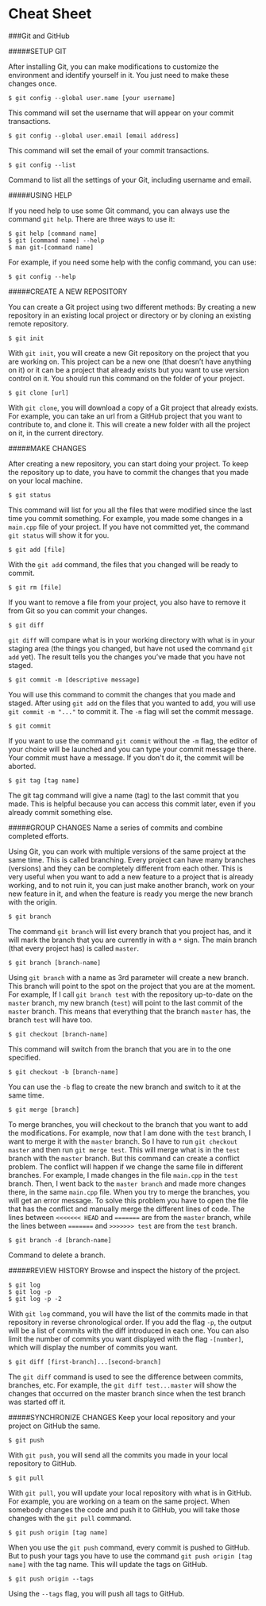 Cheat Sheet
===========
###Git and GitHub

#####SETUP GIT

After installing Git, you can make modifications to customize the environment and identify yourself in it. You just need to make these changes once.

```
$ git config --global user.name [your username]
```
This command will set the username that will appear on your commit transactions.


```
$ git config --global user.email [email address]
```
This command will set the email of your commit transactions.


```
$ git config --list
```
Command to list all the settings of your Git, including username and email.


#####USING HELP

If you need help to use some Git command, you can always use the command `git help`. There are three ways to use it:
```
$ git help [command name]
$ git [command name] --help
$ man git-[command name]
```
For example, if you need some help with the config command, you can use:
```
$ git config --help
```


#####CREATE A NEW REPOSITORY

You can create a Git project using two different methods: By creating a new repository in an existing local project or directory or by cloning an existing remote repository.

```
$ git init
```
With `git init`, you will create a new Git repository on the project that you are working on. This project can be a new one (that doesn’t have anything on it) or it can be a project that already exists but you want to use version control on it. You should run this command on the folder of your project.


```
$ git clone [url]
```
With `git clone`, you will download a copy of a Git project that already exists. For example, you can take an url from a GitHub project that you want to contribute to, and clone it. This will create a new folder with all the project on it, in the current directory.


#####MAKE CHANGES

After creating a new repository, you can start doing your project. To keep the repository up to date, you have to commit the changes that you made on your local machine.

```
$ git status
```
This command will list for you all the files that were modified since the last time you commit something. For example, you made some changes in a `main.cpp` file of your project. If you have not committed yet, the command `git status` will show it for you.


```
$ git add [file]
````
With the `git add` command, the files that you changed will be ready to commit.

```
$ git rm [file]
```
If you want to remove a file from your project, you also have to remove it from Git so you can commit your changes.


```
$ git diff
```
`git diff` will compare what is in your working directory with what is in your staging area (the things you changed, but have not used the command `git add` yet). The result tells you the changes you’ve made that you have not staged.


```
$ git commit -m [descriptive message]
```
You will use this command to commit the changes that you made and staged. After using `git add` on the files that you wanted to add, you will use `git commit -m "..."` to commit it. The `-m` flag will set the commit message.


```
$ git commit
```
If you want to use the command `git commit` without the `-m` flag, the editor of your choice will be launched and you can type your commit message there. Your commit must have a message. If you don't do it, the commit will be aborted.


```
$ git tag [tag name]
```
The git tag command will give a name (tag) to the last commit that you made. This is helpful because you can access this commit later, even if you already commit something else.


#####GROUP CHANGES
Name a series of commits and combine completed efforts. 

Using Git, you can work with multiple versions of the same project at the same time. This is called branching. Every project can have many branches (versions) and they can be completely different from each other. This is very useful when you want to add a new feature to a project that is already working, and to not ruin it, you can just make another branch, work on your new feature in it, and when the feature is ready you merge the new branch with the origin.

```
$ git branch
```
The command `git branch` will list every branch that you project has, and it will mark the branch that you are currently in with a `*` sign. The main branch (that every project has) is called `master`. 

```
$ git branch [branch-name]
```
Using `git branch` with a name as 3rd parameter will create a new branch. This branch will point to the spot on the project that you are at the moment. For example, If I call `git branch test` with the repository up-to-date on the `master` branch, my new branch (`test`) will point to the last commit of the `master` branch. This means that everything that the branch `master` has, the branch `test` will have too.

```
$ git checkout [branch-name]
```
This command will switch from the branch that you are in to the one specified.

```
$ git checkout -b [branch-name]
```
You can use the `-b` flag to create the new branch and switch to it at the same time.

```
$ git merge [branch]
```
To merge branches, you will checkout to the branch that you want to add the modifications. For example, now that I am done with the `test` branch, I want to merge it with the `master` branch. So I have to run `git checkout master` and then run `git merge test`. This will merge what is in the `test` branch with the `master` branch.
But this command can create a conflict problem. The conflict will happen if we change the same file in different branches. For example, I made changes in the file `main.cpp` in the `test` branch. Then, I went back to the `master branch` and made more changes there, in the same `main.cpp` file. When you try to merge the branches, you will get an error message. To solve this problem you have to open the file that has the conflict and manually merge the different lines of code. The lines between `<<<<<<< HEAD` and `=======` are from the `master` branch, while the lines between `=======` and `>>>>>>> test` are from the `test` branch.


```
$ git branch -d [branch-name]
```
Command to delete a branch.


#####REVIEW HISTORY
Browse and inspect the history of the project.
```
$ git log
$ git log -p
$ git log -p -2
```
With `git log` command, you will have the list of the commits made in that repository in reverse chronological order. If you add the flag `-p`, the output will be a list of commits with the diff introduced in each one. You can also limit the number of commits you want displayed with the flag `-[number]`, which will display the number of commits you want.


```
$ git diff [first-branch]...[second-branch]
```
The `git diff` command is used to see the difference between commits, branches, etc. For example, the `git diff test...master` will show the changes that occurred on the master branch since when the test branch was started off it.


#####SYNCHRONIZE CHANGES
Keep your local repository and your project on GitHub the same.

```
$ git push
```
With `git push`, you will send all the commits you made in your local repository to GitHub.


```
$ git pull
```
  With `git pull`, you will update your local repository with what is in GitHub. For example, you are working on a team on the same project. When somebody changes the code and push it to GitHub, you will take those changes with the `git pull` command.


```
$ git push origin [tag name]
```
When you use the `git push` command, every commit is pushed to GitHub. But to push your tags you have to use the command `git push origin [tag name]` with the tag name. This will update the tags on GitHub. 

```
$ git push origin --tags
```
Using the `--tags` flag, you will push all tags to GitHub.

